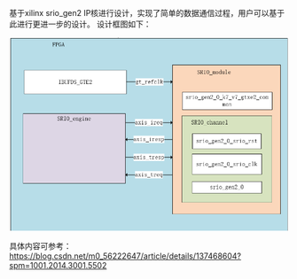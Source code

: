 基于xilinx srio_gen2 IP核进行设计，实现了简单的数据通信过程，用户可以基于此进行更进一步的设计。
设计框图如下：

![summary](/pic/summary.png)

具体内容可参考：
https://blog.csdn.net/m0_56222647/article/details/137468604?spm=1001.2014.3001.5502